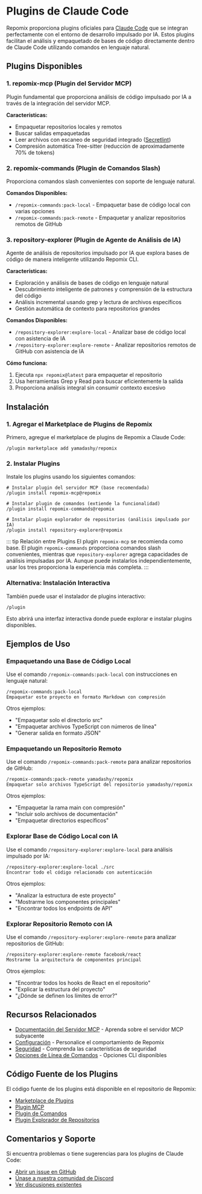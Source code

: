 # Plugins de Claude Code

Repomix proporciona plugins oficiales para [Claude Code](https://docs.anthropic.com/en/docs/claude-code/overview) que se integran perfectamente con el entorno de desarrollo impulsado por IA. Estos plugins facilitan el análisis y empaquetado de bases de código directamente dentro de Claude Code utilizando comandos en lenguaje natural.

## Plugins Disponibles

### 1. repomix-mcp (Plugin del Servidor MCP)

Plugin fundamental que proporciona análisis de código impulsado por IA a través de la integración del servidor MCP.

**Características:**
- Empaquetar repositorios locales y remotos
- Buscar salidas empaquetadas
- Leer archivos con escaneo de seguridad integrado ([Secretlint](https://github.com/secretlint/secretlint))
- Compresión automática Tree-sitter (reducción de aproximadamente 70% de tokens)

### 2. repomix-commands (Plugin de Comandos Slash)

Proporciona comandos slash convenientes con soporte de lenguaje natural.

**Comandos Disponibles:**
- `/repomix-commands:pack-local` - Empaquetar base de código local con varias opciones
- `/repomix-commands:pack-remote` - Empaquetar y analizar repositorios remotos de GitHub

### 3. repository-explorer (Plugin de Agente de Análisis de IA)

Agente de análisis de repositorios impulsado por IA que explora bases de código de manera inteligente utilizando Repomix CLI.

**Características:**
- Exploración y análisis de bases de código en lenguaje natural
- Descubrimiento inteligente de patrones y comprensión de la estructura del código
- Análisis incremental usando grep y lectura de archivos específicos
- Gestión automática de contexto para repositorios grandes

**Comandos Disponibles:**
- `/repository-explorer:explore-local` - Analizar base de código local con asistencia de IA
- `/repository-explorer:explore-remote` - Analizar repositorios remotos de GitHub con asistencia de IA

**Cómo funciona:**
1. Ejecuta `npx repomix@latest` para empaquetar el repositorio
2. Usa herramientas Grep y Read para buscar eficientemente la salida
3. Proporciona análisis integral sin consumir contexto excesivo

## Instalación

### 1. Agregar el Marketplace de Plugins de Repomix

Primero, agregue el marketplace de plugins de Repomix a Claude Code:

```text
/plugin marketplace add yamadashy/repomix
```

### 2. Instalar Plugins

Instale los plugins usando los siguientes comandos:

```text
# Instalar plugin del servidor MCP (base recomendada)
/plugin install repomix-mcp@repomix

# Instalar plugin de comandos (extiende la funcionalidad)
/plugin install repomix-commands@repomix

# Instalar plugin explorador de repositorios (análisis impulsado por IA)
/plugin install repository-explorer@repomix
```

::: tip Relación entre Plugins
El plugin `repomix-mcp` se recomienda como base. El plugin `repomix-commands` proporciona comandos slash convenientes, mientras que `repository-explorer` agrega capacidades de análisis impulsadas por IA. Aunque puede instalarlos independientemente, usar los tres proporciona la experiencia más completa.
:::

### Alternativa: Instalación Interactiva

También puede usar el instalador de plugins interactivo:

```text
/plugin
```

Esto abrirá una interfaz interactiva donde puede explorar e instalar plugins disponibles.

## Ejemplos de Uso

### Empaquetando una Base de Código Local

Use el comando `/repomix-commands:pack-local` con instrucciones en lenguaje natural:

```text
/repomix-commands:pack-local
Empaquetar este proyecto en formato Markdown con compresión
```

Otros ejemplos:
- "Empaquetar solo el directorio src"
- "Empaquetar archivos TypeScript con números de línea"
- "Generar salida en formato JSON"

### Empaquetando un Repositorio Remoto

Use el comando `/repomix-commands:pack-remote` para analizar repositorios de GitHub:

```text
/repomix-commands:pack-remote yamadashy/repomix
Empaquetar solo archivos TypeScript del repositorio yamadashy/repomix
```

Otros ejemplos:
- "Empaquetar la rama main con compresión"
- "Incluir solo archivos de documentación"
- "Empaquetar directorios específicos"

### Explorar Base de Código Local con IA

Use el comando `/repository-explorer:explore-local` para análisis impulsado por IA:

```text
/repository-explorer:explore-local ./src
Encontrar todo el código relacionado con autenticación
```

Otros ejemplos:
- "Analizar la estructura de este proyecto"
- "Mostrarme los componentes principales"
- "Encontrar todos los endpoints de API"

### Explorar Repositorio Remoto con IA

Use el comando `/repository-explorer:explore-remote` para analizar repositorios de GitHub:

```text
/repository-explorer:explore-remote facebook/react
Mostrarme la arquitectura de componentes principal
```

Otros ejemplos:
- "Encontrar todos los hooks de React en el repositorio"
- "Explicar la estructura del proyecto"
- "¿Dónde se definen los límites de error?"

## Recursos Relacionados

- [Documentación del Servidor MCP](/guide/mcp-server) - Aprenda sobre el servidor MCP subyacente
- [Configuración](/guide/configuration) - Personalice el comportamiento de Repomix
- [Seguridad](/guide/security) - Comprenda las características de seguridad
- [Opciones de Línea de Comandos](/guide/command-line-options) - Opciones CLI disponibles

## Código Fuente de los Plugins

El código fuente de los plugins está disponible en el repositorio de Repomix:

- [Marketplace de Plugins](https://github.com/yamadashy/repomix/tree/main/.claude-plugin)
- [Plugin MCP](https://github.com/yamadashy/repomix/tree/main/.claude/plugins/repomix-mcp)
- [Plugin de Comandos](https://github.com/yamadashy/repomix/tree/main/.claude/plugins/repomix-commands)
- [Plugin Explorador de Repositorios](https://github.com/yamadashy/repomix/tree/main/.claude/plugins/repository-explorer)

## Comentarios y Soporte

Si encuentra problemas o tiene sugerencias para los plugins de Claude Code:

- [Abrir un issue en GitHub](https://github.com/yamadashy/repomix/issues)
- [Únase a nuestra comunidad de Discord](https://discord.gg/wNYzTwZFku)
- [Ver discusiones existentes](https://github.com/yamadashy/repomix/discussions)
